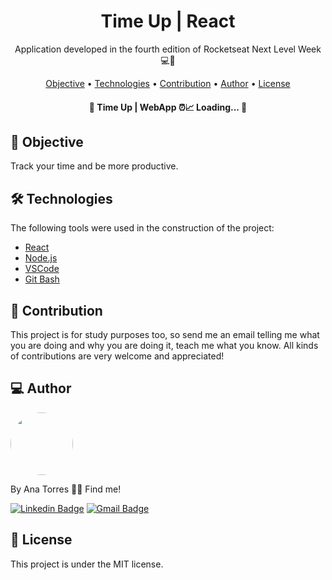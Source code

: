 <h1 align="center">
    Time Up | React
</h1>
<p align="center"> Application developed in the fourth edition of Rocketseat Next Level Week 💻🚀 </p>

<p align="center">
 <a href="#objective">Objective</a> •
 <a href="#technologies">Technologies</a> • 
 <a href="#contribution">Contribution</a> • 
 <a href="#author">Author</a> • 
 <a href="#license">License</a>
</p>

<!-- <h1 align="center">
  <img width="500" style="border-radius: 10px" height="auto" alt="Happy" title="#Happy" src="/public/screenshots/happy.gif" />
</h1> -->

<h4 align="center"> 
	🚧 Time Up | WebApp ⏰📈 Loading...  🚧
</h4>

<h2 id="objective" > 🎯 Objective </h2>

Track your time and be more productive.

<h2 id="technologies"> 🛠 Technologies </h2>

The following tools were used in the construction of the project:

- [React](https://reactjs.org)
- [Node.js](https://nodejs.org/en/)
- [VSCode](https://code.visualstudio.com)
- [Git Bash](https://gitforwindows.org/)

<h2 id="contribution"> 🤝 Contribution </h2>

This project is for study purposes too, so send me an email telling me what you are doing and why you are doing it, teach me what you know. All kinds of contributions are very welcome and appreciated!

<h2 id="author"> 💻 Author </h2>

<img style="border-radius: 50%;" src="https://avatars3.githubusercontent.com/u/71350840?s=400&u=02afaa6318aee076b5e3a398e531296a7fb30dc0&v=4" width="100px;" alt=""/>

By Ana Torres 👋🏽 Find me!

[![Linkedin Badge](https://img.shields.io/badge/-anabrtorres-blue?style=flat-square&logo=Linkedin&logoColor=white&link=https://www.linkedin.com/in/anabrtorres/)](https://www.linkedin.com/in/anabrtorres/)
[![Gmail Badge](https://img.shields.io/badge/-anabrtorres19@gmail.com-c14438?style=flat-square&logo=Gmail&logoColor=white&link=mailto:anabrtorres19@gmail.com)](mailto:anabrtorres19@gmail.com)

<h2 id="license"> 📝 License </h2>

This project is under the MIT license.
